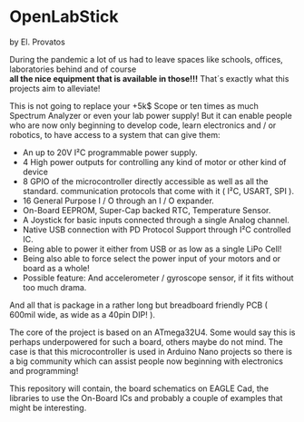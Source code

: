 # OpenLabStick
by El. Provatos

During the pandemic a lot of us had to leave spaces like schools, offices, laboratories behind and of course<br> 
<b>all the nice equipment that is available in those!!!</b> That´s exactly what this projects aim to alleviate!

This is not going to replace your +5k$ Scope or ten times as much Spectrum Analyzer or even your lab power supply!
But it can enable people who are now only beginning to develop code, learn electronics and / or robotics,
to have access to a system that can give them:

  - An up to 20V I²C programmable power supply.
  - 4 High power outputs for controlling any kind of motor or other kind of device
  - 8 GPIO of the microcontroller directly accessible as well as all the standard.
    communication protocols that come with it ( I²C, USART, SPI ).
  - 16 General Purpose I / O through an I / O expander.
  - On-Board EEPROM, Super-Cap backed RTC, Temperature Sensor.
  - A Joystick for basic inputs connected through a single Analog channel.
  - Native USB connection with PD Protocol Support through I²C controlled IC.
  - Being able to power it either from USB or as low as a single LiPo Cell!
  - Being also able to force select the power input of your motors and or board as a whole!
  - Possible feature: And accelerometer / gyroscope sensor, if it fits without too much drama.
  
And all that is package in a rather long but breadboard friendly PCB ( 600mil wide, as wide as a 40pin DIP! ).

The core of the project is based on an ATmega32U4. Some would say this is perhaps underpowered for such a board,
others maybe do not mind. The case is that this microcontroller is used in Arduino Nano projects so there is a
big community which can assist people now beginning with electronics and programming!
  
This repository will contain, the board schematics on EAGLE Cad, the libraries to use the On-Board ICs and
probably a couple of examples that might be interesting.
